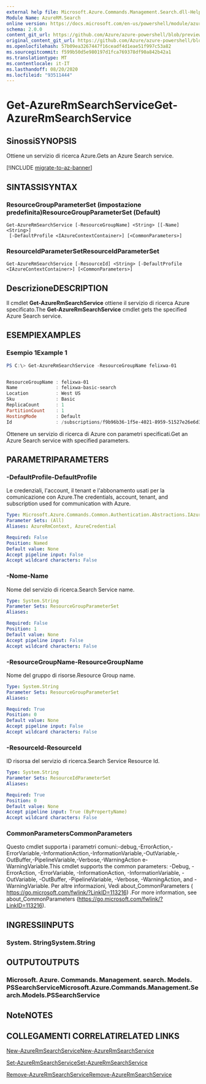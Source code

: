```yaml
---
external help file: Microsoft.Azure.Commands.Management.Search.dll-Help.xml
Module Name: AzureRM.Search
online version: https://docs.microsoft.com/en-us/powershell/module/azurerm.search/get-azurermsearchservice
schema: 2.0.0
content_git_url: https://github.com/Azure/azure-powershell/blob/preview/src/ResourceManager/Search/Commands.Management.Search/help/Get-AzureRmSearchService.md
original_content_git_url: https://github.com/Azure/azure-powershell/blob/preview/src/ResourceManager/Search/Commands.Management.Search/help/Get-AzureRmSearchService.md
ms.openlocfilehash: 57b09ea3267447f16ceadf4d1eae51f997c53a82
ms.sourcegitcommit: f599b50d5e980197d1fca769378df90a842b42a1
ms.translationtype: MT
ms.contentlocale: it-IT
ms.lasthandoff: 08/20/2020
ms.locfileid: "93511444"
---
```

# <span data-ttu-id="7a301-101">Get-AzureRmSearchService</span><span class="sxs-lookup"><span data-stu-id="7a301-101">Get-AzureRmSearchService</span></span>

## <span data-ttu-id="7a301-102">Sinossi</span><span class="sxs-lookup"><span data-stu-id="7a301-102">SYNOPSIS</span></span>
<span data-ttu-id="7a301-103">Ottiene un servizio di ricerca Azure.</span><span class="sxs-lookup"><span data-stu-id="7a301-103">Gets an Azure Search service.</span></span>

[!INCLUDE [migrate-to-az-banner](../../includes/migrate-to-az-banner.md)]

## <span data-ttu-id="7a301-104">SINTASSI</span><span class="sxs-lookup"><span data-stu-id="7a301-104">SYNTAX</span></span>

### <span data-ttu-id="7a301-105">ResourceGroupParameterSet (impostazione predefinita)</span><span class="sxs-lookup"><span data-stu-id="7a301-105">ResourceGroupParameterSet (Default)</span></span>
```
Get-AzureRmSearchService [-ResourceGroupName] <String> [[-Name] <String>]
 [-DefaultProfile <IAzureContextContainer>] [<CommonParameters>]
```

### <span data-ttu-id="7a301-106">ResourceIdParameterSet</span><span class="sxs-lookup"><span data-stu-id="7a301-106">ResourceIdParameterSet</span></span>
```
Get-AzureRmSearchService [-ResourceId] <String> [-DefaultProfile <IAzureContextContainer>] [<CommonParameters>]
```

## <span data-ttu-id="7a301-107">Descrizione</span><span class="sxs-lookup"><span data-stu-id="7a301-107">DESCRIPTION</span></span>
<span data-ttu-id="7a301-108">Il cmdlet **Get-AzureRmSearchService** ottiene il servizio di ricerca Azure specificato.</span><span class="sxs-lookup"><span data-stu-id="7a301-108">The **Get-AzureRmSearchService** cmdlet gets the specified Azure Search service.</span></span>

## <span data-ttu-id="7a301-109">ESEMPI</span><span class="sxs-lookup"><span data-stu-id="7a301-109">EXAMPLES</span></span>

### <span data-ttu-id="7a301-110">Esempio 1</span><span class="sxs-lookup"><span data-stu-id="7a301-110">Example 1</span></span>
```powershell
PS C:\> Get-AzureRmSearchService -ResourceGroupName felixwa-01


ResourceGroupName : felixwa-01
Name              : felixwa-basic-search
Location          : West US
Sku               : Basic
ReplicaCount      : 1
PartitionCount    : 1
HostingMode       : Default
Id                : /subscriptions/f9b96b36-1f5e-4021-8959-51527e26e6d3/resourceGroups/felixwa-01/providers/Microsoft.Search/searchServices/felixwa-basic-search
```

<span data-ttu-id="7a301-111">Ottenere un servizio di ricerca di Azure con parametri specificati.</span><span class="sxs-lookup"><span data-stu-id="7a301-111">Get an Azure Search service with specified parameters.</span></span>

## <span data-ttu-id="7a301-112">PARAMETRI</span><span class="sxs-lookup"><span data-stu-id="7a301-112">PARAMETERS</span></span>

### <span data-ttu-id="7a301-113">-DefaultProfile</span><span class="sxs-lookup"><span data-stu-id="7a301-113">-DefaultProfile</span></span>
<span data-ttu-id="7a301-114">Le credenziali, l'account, il tenant e l'abbonamento usati per la comunicazione con Azure.</span><span class="sxs-lookup"><span data-stu-id="7a301-114">The credentials, account, tenant, and subscription used for communication with Azure.</span></span>

```yaml
Type: Microsoft.Azure.Commands.Common.Authentication.Abstractions.IAzureContextContainer
Parameter Sets: (All)
Aliases: AzureRmContext, AzureCredential

Required: False
Position: Named
Default value: None
Accept pipeline input: False
Accept wildcard characters: False
```

### <span data-ttu-id="7a301-115">-Nome</span><span class="sxs-lookup"><span data-stu-id="7a301-115">-Name</span></span>
<span data-ttu-id="7a301-116">Nome del servizio di ricerca.</span><span class="sxs-lookup"><span data-stu-id="7a301-116">Search Service name.</span></span>

```yaml
Type: System.String
Parameter Sets: ResourceGroupParameterSet
Aliases:

Required: False
Position: 1
Default value: None
Accept pipeline input: False
Accept wildcard characters: False
```

### <span data-ttu-id="7a301-117">-ResourceGroupName</span><span class="sxs-lookup"><span data-stu-id="7a301-117">-ResourceGroupName</span></span>
<span data-ttu-id="7a301-118">Nome del gruppo di risorse.</span><span class="sxs-lookup"><span data-stu-id="7a301-118">Resource Group name.</span></span>

```yaml
Type: System.String
Parameter Sets: ResourceGroupParameterSet
Aliases:

Required: True
Position: 0
Default value: None
Accept pipeline input: False
Accept wildcard characters: False
```

### <span data-ttu-id="7a301-119">-ResourceId</span><span class="sxs-lookup"><span data-stu-id="7a301-119">-ResourceId</span></span>
<span data-ttu-id="7a301-120">ID risorsa del servizio di ricerca.</span><span class="sxs-lookup"><span data-stu-id="7a301-120">Search Service Resource Id.</span></span>

```yaml
Type: System.String
Parameter Sets: ResourceIdParameterSet
Aliases:

Required: True
Position: 0
Default value: None
Accept pipeline input: True (ByPropertyName)
Accept wildcard characters: False
```

### <span data-ttu-id="7a301-121">CommonParameters</span><span class="sxs-lookup"><span data-stu-id="7a301-121">CommonParameters</span></span>
<span data-ttu-id="7a301-122">Questo cmdlet supporta i parametri comuni:-debug,-ErrorAction,-ErrorVariable,-InformationAction,-InformationVariable,-OutVariable,-OutBuffer,-PipelineVariable,-Verbose,-WarningAction e-WarningVariable.</span><span class="sxs-lookup"><span data-stu-id="7a301-122">This cmdlet supports the common parameters: -Debug, -ErrorAction, -ErrorVariable, -InformationAction, -InformationVariable, -OutVariable, -OutBuffer, -PipelineVariable, -Verbose, -WarningAction, and -WarningVariable.</span></span> <span data-ttu-id="7a301-123">Per altre informazioni, Vedi about_CommonParameters ( https://go.microsoft.com/fwlink/?LinkID=113216) .</span><span class="sxs-lookup"><span data-stu-id="7a301-123">For more information, see about_CommonParameters (https://go.microsoft.com/fwlink/?LinkID=113216).</span></span>

## <span data-ttu-id="7a301-124">INGRESSI</span><span class="sxs-lookup"><span data-stu-id="7a301-124">INPUTS</span></span>

### <span data-ttu-id="7a301-125">System. String</span><span class="sxs-lookup"><span data-stu-id="7a301-125">System.String</span></span>

## <span data-ttu-id="7a301-126">OUTPUT</span><span class="sxs-lookup"><span data-stu-id="7a301-126">OUTPUTS</span></span>

### <span data-ttu-id="7a301-127">Microsoft. Azure. Commands. Management. search. Models. PSSearchService</span><span class="sxs-lookup"><span data-stu-id="7a301-127">Microsoft.Azure.Commands.Management.Search.Models.PSSearchService</span></span>

## <span data-ttu-id="7a301-128">Note</span><span class="sxs-lookup"><span data-stu-id="7a301-128">NOTES</span></span>

## <span data-ttu-id="7a301-129">COLLEGAMENTI CORRELATI</span><span class="sxs-lookup"><span data-stu-id="7a301-129">RELATED LINKS</span></span>

[<span data-ttu-id="7a301-130">New-AzureRmSearchService</span><span class="sxs-lookup"><span data-stu-id="7a301-130">New-AzureRmSearchService</span></span>](./New-AzureRmSearchService.md)

[<span data-ttu-id="7a301-131">Set-AzureRmSearchService</span><span class="sxs-lookup"><span data-stu-id="7a301-131">Set-AzureRmSearchService</span></span>](./Set-AzureRmSearchService.md)

[<span data-ttu-id="7a301-132">Remove-AzureRmSearchService</span><span class="sxs-lookup"><span data-stu-id="7a301-132">Remove-AzureRmSearchService</span></span>](./Remove-AzureRmSearchService.md)
